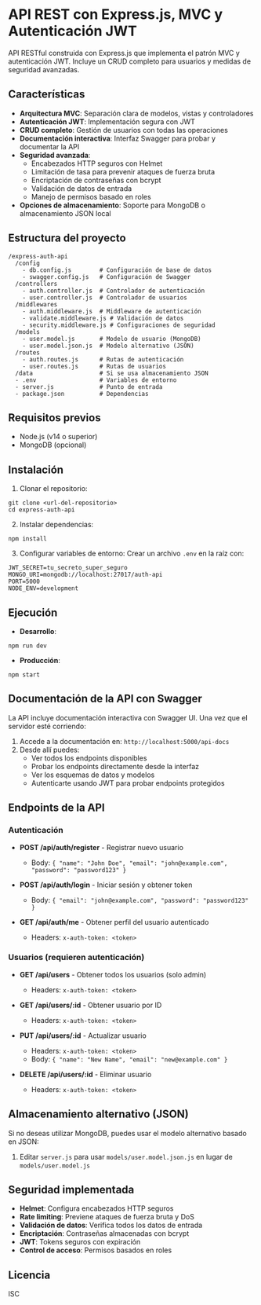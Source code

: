 # API REST con Express.js, MVC y Autenticación JWT

API RESTful construida con Express.js que implementa el patrón MVC y autenticación JWT. Incluye un CRUD completo para usuarios y medidas de seguridad avanzadas.

## Características

- **Arquitectura MVC**: Separación clara de modelos, vistas y controladores
- **Autenticación JWT**: Implementación segura con JWT
- **CRUD completo**: Gestión de usuarios con todas las operaciones
- **Documentación interactiva**: Interfaz Swagger para probar y documentar la API
- **Seguridad avanzada**:
  - Encabezados HTTP seguros con Helmet
  - Limitación de tasa para prevenir ataques de fuerza bruta
  - Encriptación de contraseñas con bcrypt
  - Validación de datos de entrada
  - Manejo de permisos basado en roles
- **Opciones de almacenamiento**: Soporte para MongoDB o almacenamiento JSON local

## Estructura del proyecto

```
/express-auth-api
  /config
    - db.config.js        # Configuración de base de datos
    - swagger.config.js   # Configuración de Swagger
  /controllers
    - auth.controller.js  # Controlador de autenticación
    - user.controller.js  # Controlador de usuarios
  /middlewares
    - auth.middleware.js  # Middleware de autenticación
    - validate.middleware.js # Validación de datos
    - security.middleware.js # Configuraciones de seguridad
  /models
    - user.model.js       # Modelo de usuario (MongoDB)
    - user.model.json.js  # Modelo alternativo (JSON)
  /routes
    - auth.routes.js      # Rutas de autenticación
    - user.routes.js      # Rutas de usuarios
  /data                   # Si se usa almacenamiento JSON
  - .env                  # Variables de entorno
  - server.js             # Punto de entrada
  - package.json          # Dependencias
```

## Requisitos previos

- Node.js (v14 o superior)
- MongoDB (opcional)

## Instalación

1. Clonar el repositorio:
```
git clone <url-del-repositorio>
cd express-auth-api
```

2. Instalar dependencias:
```
npm install
```

3. Configurar variables de entorno:
Crear un archivo `.env` en la raíz con:
```
JWT_SECRET=tu_secreto_super_seguro
MONGO_URI=mongodb://localhost:27017/auth-api
PORT=5000
NODE_ENV=development
```

## Ejecución

- **Desarrollo**:
```
npm run dev
```

- **Producción**:
```
npm start
```

## Documentación de la API con Swagger

La API incluye documentación interactiva con Swagger UI. Una vez que el servidor esté corriendo:

1. Accede a la documentación en: `http://localhost:5000/api-docs`
2. Desde allí puedes:
   - Ver todos los endpoints disponibles
   - Probar los endpoints directamente desde la interfaz
   - Ver los esquemas de datos y modelos
   - Autenticarte usando JWT para probar endpoints protegidos

## Endpoints de la API

### Autenticación

- **POST /api/auth/register** - Registrar nuevo usuario
  - Body: `{ "name": "John Doe", "email": "john@example.com", "password": "password123" }`

- **POST /api/auth/login** - Iniciar sesión y obtener token
  - Body: `{ "email": "john@example.com", "password": "password123" }`

- **GET /api/auth/me** - Obtener perfil del usuario autenticado
  - Headers: `x-auth-token: <token>`

### Usuarios (requieren autenticación)

- **GET /api/users** - Obtener todos los usuarios (solo admin)
  - Headers: `x-auth-token: <token>`

- **GET /api/users/:id** - Obtener usuario por ID
  - Headers: `x-auth-token: <token>`

- **PUT /api/users/:id** - Actualizar usuario
  - Headers: `x-auth-token: <token>`
  - Body: `{ "name": "New Name", "email": "new@example.com" }`

- **DELETE /api/users/:id** - Eliminar usuario
  - Headers: `x-auth-token: <token>`

## Almacenamiento alternativo (JSON)

Si no deseas utilizar MongoDB, puedes usar el modelo alternativo basado en JSON:

1. Editar `server.js` para usar `models/user.model.json.js` en lugar de `models/user.model.js`

## Seguridad implementada

- **Helmet**: Configura encabezados HTTP seguros
- **Rate limiting**: Previene ataques de fuerza bruta y DoS
- **Validación de datos**: Verifica todos los datos de entrada
- **Encriptación**: Contraseñas almacenadas con bcrypt
- **JWT**: Tokens seguros con expiración
- **Control de acceso**: Permisos basados en roles

## Licencia

ISC 